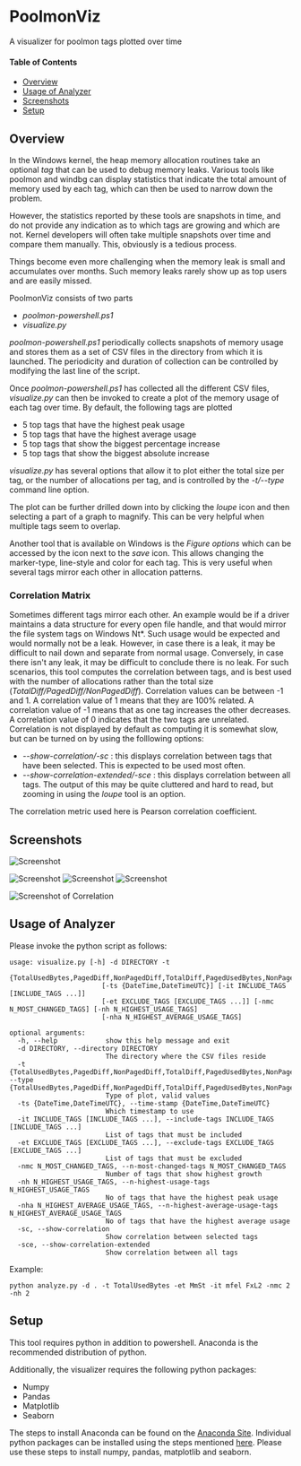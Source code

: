# PoolmonViz
A visualizer for poolmon tags plotted over time

#### Table of Contents
- [Overview](#overview)
- [Usage of Analyzer](#usage-of-analyzer)
- [Screenshots](#screenshots)
- [Setup](#setup)

## Overview
In the Windows kernel, the heap memory allocation routines take an optional *tag* that can be used to debug memory leaks. Various tools like poolmon and windbg can display statistics that indicate the total amount of memory used by each tag, which can then be used to narrow down the problem.

However, the statistics reported by these tools are snapshots in time, and do not provide any indication as to which tags are growing and which are not. Kernel developers will often take multiple snapshots over time and compare them manually. This, obviously is a tedious process.

Things become even more challenging when the memory leak is small and accumulates over months. Such memory leaks rarely show up as top users and are easily missed.

PoolmonViz consists of two parts
* *poolmon-powershell.ps1*
* *visualize.py*

*poolmon-powershell.ps1* periodically collects snapshots of memory usage and stores them as a set of CSV files in the directory from which it is launched. The periodicity and duration of collection can be controlled by modifying the last line of the script.

Once *poolmon-powershell.ps1* has collected all the different CSV files, *visualize.py* can then be invoked to create a plot of the memory usage of each tag over time. By default, the following tags are plotted
* 5 top tags that have the highest peak usage
* 5 top tags that have the highest average usage
* 5 top tags that show the biggest percentage increase
* 5 top tags that show the biggest absolute increase

*visualize.py* has several options that allow it to plot either the total size per tag, or the number of allocations per tag, and is controlled by the *-t/--type* command line option.

The plot can be further drilled down into by clicking the *loupe* icon and then selecting a part of a graph to magnify. This can be very helpful when multiple tags seem to overlap.

Another tool that is available on Windows is the *Figure options* which can be accessed by the icon next to the *save* icon. This allows changing the marker-type, line-style and color for each tag. This is very useful when several tags mirror each other in allocation patterns.

### Correlation Matrix
Sometimes different tags mirror each other. An example would be if a driver maintains a data structure for every open file handle, and that would mirror the file system tags on Windows Nt*. Such usage would be expected and would normally not be a leak. However, in case there is a leak, it may be difficult to nail down and separate from normal usage. Conversely, in case there isn't any leak, it may be difficult to conclude there is no leak. For such scenarios, this tool computes the correlation between tags, and is best used with the number of allocations rather than the total size (*TotalDiff/PagedDiff/NonPagedDiff*). Correlation values can be between -1 and 1. A correlation value of 1 means that they are 100% related. A correlation value of -1 means that as one tag increases the other decreases. A correlation value of 0 indicates that the two tags are unrelated. Correlation is not displayed by default as computing it is somewhat slow, but can be turned on by using the folllowing options:
* *--show-correlation/-sc* : this displays correlation between tags that have been selected. This is expected to be used most often.
* *--show-correlation-extended/-sce* : this displays correlation between all tags. The output of this may be quite cluttered and hard to read, but zooming in using the *loupe* tool is an option.

The correlation metric used here is Pearson correlation coefficient.

## Screenshots
![Screenshot](images/Screenshot_1.PNG)

![Screenshot](images/figure-options-1.png) ![Screenshot](images/figure-options-2.png) ![Screenshot](images/layout.png)

![Screenshot of Correlation](images/pearson_correlation.PNG)


## Usage of Analyzer
Please invoke the python script as follows:

```
usage: visualize.py [-h] -d DIRECTORY -t
                       {TotalUsedBytes,PagedDiff,NonPagedDiff,TotalDiff,PagedUsedBytes,NonPagedUsedBytes}
                       [-ts {DateTime,DateTimeUTC}] [-it INCLUDE_TAGS [INCLUDE_TAGS ...]]
                       [-et EXCLUDE_TAGS [EXCLUDE_TAGS ...]] [-nmc N_MOST_CHANGED_TAGS] [-nh N_HIGHEST_USAGE_TAGS]
                       [-nha N_HIGHEST_AVERAGE_USAGE_TAGS]

optional arguments:
  -h, --help            show this help message and exit
  -d DIRECTORY, --directory DIRECTORY
                        The directory where the CSV files reside
  -t {TotalUsedBytes,PagedDiff,NonPagedDiff,TotalDiff,PagedUsedBytes,NonPagedUsedBytes}, --type {TotalUsedBytes,PagedDiff,NonPagedDiff,TotalDiff,PagedUsedBytes,NonPagedUsedBytes}
                        Type of plot, valid values
  -ts {DateTime,DateTimeUTC}, --time-stamp {DateTime,DateTimeUTC}
                        Which timestamp to use
  -it INCLUDE_TAGS [INCLUDE_TAGS ...], --include-tags INCLUDE_TAGS [INCLUDE_TAGS ...]
                        List of tags that must be included
  -et EXCLUDE_TAGS [EXCLUDE_TAGS ...], --exclude-tags EXCLUDE_TAGS [EXCLUDE_TAGS ...]
                        List of tags that must be excluded
  -nmc N_MOST_CHANGED_TAGS, --n-most-changed-tags N_MOST_CHANGED_TAGS
                        Number of tags that show highest growth
  -nh N_HIGHEST_USAGE_TAGS, --n-highest-usage-tags N_HIGHEST_USAGE_TAGS
                        No of tags that have the highest peak usage
  -nha N_HIGHEST_AVERAGE_USAGE_TAGS, --n-highest-average-usage-tags N_HIGHEST_AVERAGE_USAGE_TAGS
                        No of tags that have the highest average usage
  -sc, --show-correlation
                        Show correlation between selected tags
  -sce, --show-correlation-extended
                        Show correlation between all tags
```

Example:
```
python analyze.py -d . -t TotalUsedBytes -et MmSt -it mfel FxL2 -nmc 2 -nh 2
```

## Setup

This tool requires python in addition to powershell. Anaconda is the recommended distribution of python.

Additionally, the visualizer requires the following python packages:
* Numpy
* Pandas
* Matplotlib
* Seaborn

The steps to install Anaconda can be found on the [Anaconda Site](https://docs.anaconda.com/anaconda/install/).
Individual python packages can be installed using the steps mentioned [here](https://docs.anaconda.com/anaconda/navigator/tutorials/pandas/). Please use these steps to install numpy, pandas, matplotlib and seaborn.
